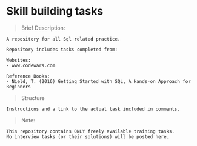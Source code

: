 # Skill building tasks

> Brief Description:

    A repository for all Sql related practice.
    
    Repository includes tasks completed from:
    
    Websites:
    - www.codewars.com
    
    Reference Books:
    - Nield, T. (2016) Getting Started with SQL, A Hands-on Approach for Beginners
    
> Structure

    Instructions and a link to the actual task included in comments.
    
> Note:

    This repository contains ONLY freely available training tasks.
    No interview tasks (or their solutions) will be posted here. 
